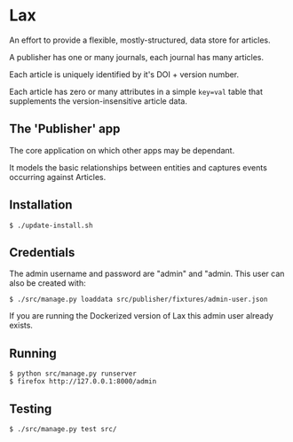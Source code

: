 # Lax

An effort to provide a flexible, mostly-structured, data store for articles.

A publisher has one or many journals, each journal has many articles.

Each article is uniquely identified by it's DOI + version number.

Each article has zero or many attributes in a simple `key=val` table that 
supplements the version-insensitive article data.

## The 'Publisher' app

The core application on which other apps may be dependant.

It models the basic relationships between entities and captures events occurring
against Articles.

## Installation

    $ ./update-install.sh

## Credentials

The admin username and password are "admin" and "admin. This user can also be 
created with:

    $ ./src/manage.py loaddata src/publisher/fixtures/admin-user.json
    
If you are running the Dockerized version of Lax this admin user already exists.

## Running

    $ python src/manage.py runserver
    $ firefox http://127.0.0.1:8000/admin
    
## Testing

    $ ./src/manage.py test src/
